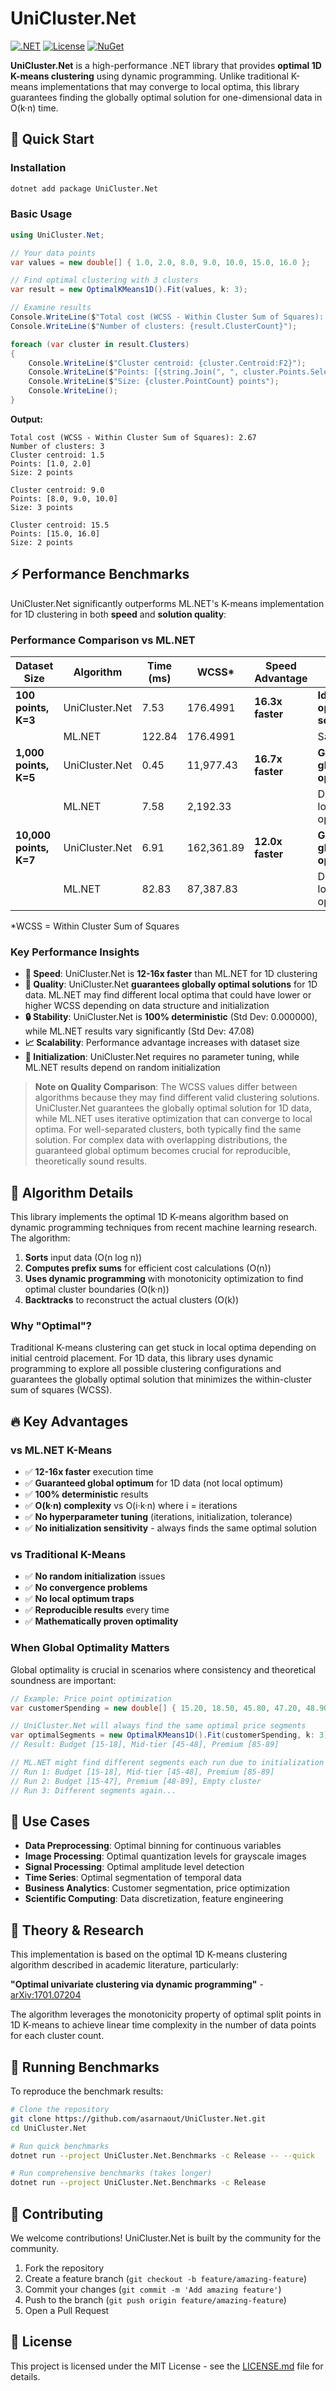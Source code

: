 # UniCluster.Net

[![.NET](https://img.shields.io/badge/.NET-8.0-blue.svg)](https://dotnet.microsoft.com/download)
[![License](https://img.shields.io/badge/license-MIT-green.svg)](LICENSE.md)
[![NuGet](https://img.shields.io/nuget/v/UniCluster.Net.svg)](https://www.nuget.org/packages/UniCluster.Net/)

**UniCluster.Net** is a high-performance .NET library that provides **optimal 1D K-means clustering** using dynamic programming. Unlike traditional K-means implementations that may converge to local optima, this library guarantees finding the globally optimal solution for one-dimensional data in O(k·n) time.

## 🚀 Quick Start

### Installation

```bash
dotnet add package UniCluster.Net
```

### Basic Usage

```csharp
using UniCluster.Net;

// Your data points
var values = new double[] { 1.0, 2.0, 8.0, 9.0, 10.0, 15.0, 16.0 };

// Find optimal clustering with 3 clusters
var result = new OptimalKMeans1D().Fit(values, k: 3);

// Examine results
Console.WriteLine($"Total cost (WCSS - Within Cluster Sum of Squares): {result.TotalCost:F2}");
Console.WriteLine($"Number of clusters: {result.ClusterCount}");

foreach (var cluster in result.Clusters)
{
    Console.WriteLine($"Cluster centroid: {cluster.Centroid:F2}");
    Console.WriteLine($"Points: [{string.Join(", ", cluster.Points.Select(p => p.ToString("F1")))}]");
    Console.WriteLine($"Size: {cluster.PointCount} points");
    Console.WriteLine();
}
```

**Output:**
```
Total cost (WCSS - Within Cluster Sum of Squares): 2.67
Number of clusters: 3
Cluster centroid: 1.5
Points: [1.0, 2.0]
Size: 2 points

Cluster centroid: 9.0
Points: [8.0, 9.0, 10.0]
Size: 3 points

Cluster centroid: 15.5
Points: [15.0, 16.0]
Size: 2 points
```

## ⚡ Performance Benchmarks

UniCluster.Net significantly outperforms ML.NET's K-means implementation for 1D clustering in both **speed** and **solution quality**:

### Performance Comparison vs ML.NET

| Dataset Size | Algorithm | Time (ms) | WCSS* | Speed Advantage | Quality Note |
|-------------|-----------|-----------|------|-----------------|---------------|
| **100 points, K=3** | UniCluster.Net | 7.53 | 176.4991 | **16.3x faster** | **Identical optimal solution** |
| | ML.NET | 122.84 | 176.4991 | | Same result |
| **1,000 points, K=5** | UniCluster.Net | 0.45 | 11,977.43 | **16.7x faster** | **Guaranteed global optimum** |
| | ML.NET | 7.58 | 2,192.33 | | Different local optimum |
| **10,000 points, K=7** | UniCluster.Net | 6.91 | 162,361.89 | **12.0x faster** | **Guaranteed global optimum** |
| | ML.NET | 82.83 | 87,387.83 | | Different local optimum |

*WCSS = Within Cluster Sum of Squares

### Key Performance Insights

- **🚄 Speed**: UniCluster.Net is **12-16x faster** than ML.NET for 1D clustering
- **🎯 Quality**: UniCluster.Net **guarantees globally optimal solutions** for 1D data. ML.NET may find different local optima that could have lower or higher WCSS depending on data structure and initialization
- **🔒 Stability**: UniCluster.Net is **100% deterministic** (Std Dev: 0.000000), while ML.NET results vary significantly (Std Dev: 47.08)
- **📈 Scalability**: Performance advantage increases with dataset size
- **🎲 Initialization**: UniCluster.Net requires no parameter tuning, while ML.NET results depend on random initialization

> **Note on Quality Comparison**: The WCSS values differ between algorithms because they may find different valid clustering solutions. UniCluster.Net guarantees the globally optimal solution for 1D data, while ML.NET uses iterative optimization that can converge to local optima. For well-separated clusters, both typically find the same solution. For complex data with overlapping distributions, the guaranteed global optimum becomes crucial for reproducible, theoretically sound results.

## 🔬 Algorithm Details

This library implements the optimal 1D K-means algorithm based on dynamic programming techniques from recent machine learning research. The algorithm:

1. **Sorts** input data (O(n log n))
2. **Computes prefix sums** for efficient cost calculations (O(n))
3. **Uses dynamic programming** with monotonicity optimization to find optimal cluster boundaries (O(k·n))
4. **Backtracks** to reconstruct the actual clusters (O(k))

### Why "Optimal"?

Traditional K-means clustering can get stuck in local optima depending on initial centroid placement. For 1D data, this library uses dynamic programming to explore all possible clustering configurations and guarantees the globally optimal solution that minimizes the within-cluster sum of squares (WCSS).

## 🔥 Key Advantages

### vs ML.NET K-Means
- ✅ **12-16x faster** execution time
- ✅ **Guaranteed global optimum** for 1D data (not local optimum)
- ✅ **100% deterministic** results
- ✅ **O(k·n) complexity** vs O(i·k·n) where i = iterations
- ✅ **No hyperparameter tuning** (iterations, initialization, tolerance)
- ✅ **No initialization sensitivity** - always finds the same optimal solution

### vs Traditional K-Means
- ✅ **No random initialization** issues
- ✅ **No convergence problems**
- ✅ **No local optimum traps**
- ✅ **Reproducible results** every time
- ✅ **Mathematically proven optimality**

### When Global Optimality Matters

Global optimality is crucial in scenarios where consistency and theoretical soundness are important:

```csharp
// Example: Price point optimization
var customerSpending = new double[] { 15.20, 18.50, 45.80, 47.20, 48.90, 85.10, 87.30, 89.50 };

// UniCluster.Net will always find the same optimal price segments
var optimalSegments = new OptimalKMeans1D().Fit(customerSpending, k: 3);
// Result: Budget [15-18], Mid-tier [45-48], Premium [85-89]

// ML.NET might find different segments each run due to initialization
// Run 1: Budget [15-18], Mid-tier [45-48], Premium [85-89] 
// Run 2: Budget [15-47], Premium [48-89], Empty cluster
// Run 3: Different segments again...
```

## 🎯 Use Cases

- **Data Preprocessing**: Optimal binning for continuous variables
- **Image Processing**: Optimal quantization levels for grayscale images
- **Signal Processing**: Optimal amplitude level detection
- **Time Series**: Optimal segmentation of temporal data
- **Business Analytics**: Customer segmentation, price optimization
- **Scientific Computing**: Data discretization, feature engineering

## 📖 Theory & Research

This implementation is based on the optimal 1D K-means clustering algorithm described in academic literature, particularly:

**"Optimal univariate clustering via dynamic programming"** - [arXiv:1701.07204](https://arxiv.org/pdf/1701.07204)

The algorithm leverages the monotonicity property of optimal split points in 1D K-means to achieve linear time complexity in the number of data points for each cluster count.

## 🧪 Running Benchmarks

To reproduce the benchmark results:

```bash
# Clone the repository
git clone https://github.com/asarnaout/UniCluster.Net.git
cd UniCluster.Net

# Run quick benchmarks
dotnet run --project UniCluster.Net.Benchmarks -c Release -- --quick

# Run comprehensive benchmarks (takes longer)
dotnet run --project UniCluster.Net.Benchmarks -c Release
```

## 🤝 Contributing

We welcome contributions! UniCluster.Net is built by the community for the community.

1. Fork the repository
2. Create a feature branch (`git checkout -b feature/amazing-feature`)
3. Commit your changes (`git commit -m 'Add amazing feature'`)
4. Push to the branch (`git push origin feature/amazing-feature`)
5. Open a Pull Request

## 📄 License

This project is licensed under the MIT License - see the [LICENSE.md](LICENSE.md) file for details.